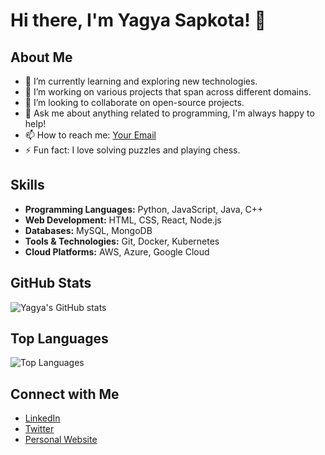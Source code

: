 # Hi there, I'm Yagya Sapkota! 👋

## About Me

- 🌱 I’m currently learning and exploring new technologies.
- 🔭 I’m working on various projects that span across different domains.
- 👯 I’m looking to collaborate on open-source projects.
- 💬 Ask me about anything related to programming, I'm always happy to help!
- 📫 How to reach me: [Your Email](mailto:your.email@example.com)
- ⚡ Fun fact: I love solving puzzles and playing chess.

## Skills

- **Programming Languages:** Python, JavaScript, Java, C++
- **Web Development:** HTML, CSS, React, Node.js
- **Databases:** MySQL, MongoDB
- **Tools & Technologies:** Git, Docker, Kubernetes
- **Cloud Platforms:** AWS, Azure, Google Cloud

## GitHub Stats

![Yagya's GitHub stats](https://github-readme-stats.vercel.app/api?username=YagyaSapkota&show_icons=true&theme=radical)

## Top Languages

![Top Languages](https://github-readme-stats.vercel.app/api/top-langs/?username=YagyaSapkota&layout=compact&theme=radical)

## Connect with Me

- [LinkedIn](https://www.linkedin.com/in/your-profile)
- [Twitter](https://twitter.com/your-profile)
- [Personal Website](https://yourwebsite.com)
